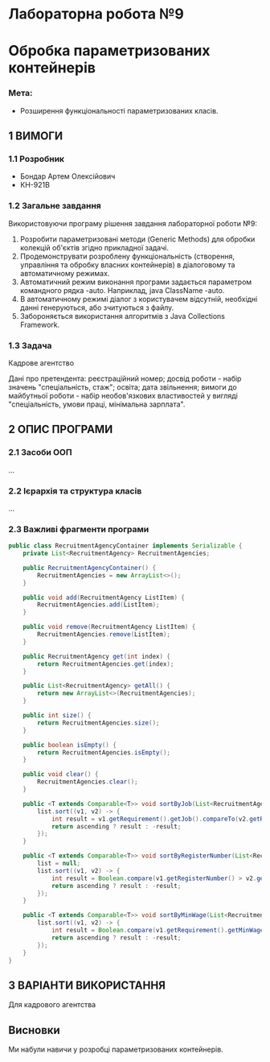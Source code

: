 # Лабораторна робота №9
# Обробка параметризованих контейнерів

### Мета:
- Розширення функціональності параметризованих класів.

## 1 ВИМОГИ
### 1.1 Розробник
- Бондар Артем Олексiйович
- КН-921В

### 1.2 Загальне завдання
Використовуючи програму рішення завдання лабораторної роботи №9:

1. Розробити параметризовані методи (Generic Methods) для обробки колекцій об'єктів згідно прикладної задачі.
2. Продемонструвати розроблену функціональність (створення, управління та обробку власних контейнерів) в діалоговому та автоматичному режимах.
3. Автоматичний режим виконання програми задається параметром командного рядка -auto. Наприклад, java ClassName -auto.
4. В автоматичному режимі діалог з користувачем відсутній, необхідні данні генеруються, або зчитуються з файлу.
5. Забороняється використання алгоритмів з Java Collections Framework.

### 1.3 Задача
Кадрове агентство

Дані про претендента: реєстраційний номер; досвід роботи - набір значень "спеціальність, стаж"; освіта; дата звільнення; вимоги до майбутньої роботи - набір необов'язкових властивостей у вигляді "спеціальність, умови праці, мінімальна зарплата".

## 2 ОПИС ПРОГРАМИ

### 2.1 Засоби ООП
...

### 2.2 Ієрархія та структура класів
...

### 2.3 Важливі фрагменти програми
```java
public class RecruitmentAgencyContainer implements Serializable {
    private List<RecruitmentAgency> RecruitmentAgencies;

    public RecruitmentAgencyContainer() {
        RecruitmentAgencies = new ArrayList<>();
    }

    public void add(RecruitmentAgency ListItem) {
        RecruitmentAgencies.add(ListItem);
    }

    public void remove(RecruitmentAgency ListItem) {
        RecruitmentAgencies.remove(ListItem);
    }

    public RecruitmentAgency get(int index) {
        return RecruitmentAgencies.get(index);
    }

    public List<RecruitmentAgency> getAll() {
        return new ArrayList<>(RecruitmentAgencies);
    }

    public int size() {
        return RecruitmentAgencies.size();
    }

    public boolean isEmpty() {
        return RecruitmentAgencies.isEmpty();
    }

    public void clear() {
        RecruitmentAgencies.clear();
    }

    public <T extends Comparable<T>> void sortByJob(List<RecruitmentAgency> list, boolean ascending) {
        list.sort((v1, v2) -> {
            int result = v1.getRequirement().getJob().compareTo(v2.getRequirement().getJob());
            return ascending ? result : -result;
        });
    }

    public <T extends Comparable<T>> void sortByRegisterNumber(List<RecruitmentAgency> list, boolean ascending) {
        list = null;
        list.sort((v1, v2) -> {
            int result = Boolean.compare(v1.getRegisterNumber() > v2.getRegisterNumber(), false);
            return ascending ? result : -result;
        });
    }

    public <T extends Comparable<T>> void sortByMinWage(List<RecruitmentAgency> list, boolean ascending) {
        list.sort((v1, v2) -> {
            int result = Boolean.compare(v1.getRequirement().getMinWage() > v2.getRequirement().getMinWage(), false);
            return ascending ? result : -result;
        });
    }
}
```

## 3 ВАРІАНТИ ВИКОРИСТАННЯ
Для кадрового агентства

## Висновки
Ми набули навичи у розробці параметризованих контейнерів.